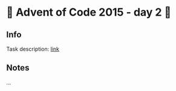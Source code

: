 # 🎄 Advent of Code 2015 - day 2 🎄

## Info

Task description: [link](https://adventofcode.com/2015/day/2)

## Notes

...
